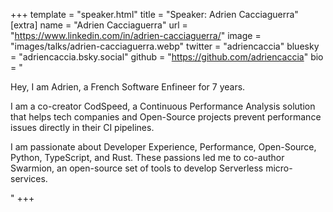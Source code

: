 +++
template = "speaker.html"
title = "Speaker: Adrien Cacciaguerra"
[extra]
  name = "Adrien Cacciaguerra"
  url = "https://www.linkedin.com/in/adrien-cacciaguerra/"
  image = "images/talks/adrien-cacciaguerra.webp"
  twitter = "adriencaccia"
  bluesky = "adriencaccia.bsky.social"
  github = "https://github.com/adriencaccia"
  bio = "<p>Hey, I am Adrien, a French Software Enfineer for 7 years.</p><p>I am a co-creator CodSpeed, a Continuous Performance Analysis solution that helps tech companies and Open-Source projects prevent performance issues directly in their CI pipelines.</p><p>I am passionate about Developer Experience, Performance, Open-Source, Python, TypeScript, and Rust. These passions led me to co-author Swarmion, an open-source set of tools to develop Serverless micro-services.</p>"
+++
